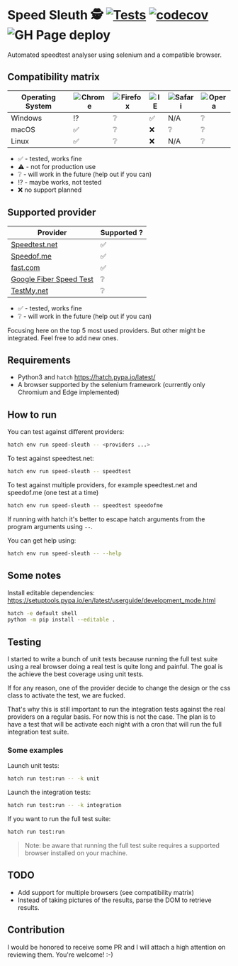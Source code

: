 # Speed Sleuth 🕵️ [![Tests](https://github.com/lion24/speed-sleuth/actions/workflows/test.yml/badge.svg?branch=main)](https://github.com/lion24/speed-sleuth) [![codecov](https://codecov.io/gh/lion24/speed-sleuth/graph/badge.svg?token=A4VHEY9KTT)](https://codecov.io/gh/lion24/speed-sleuth) ![GH Page deploy](https://github.com/lion24/speed-sleuth/actions/workflows/docs.yml/badge.svg)

Automated speedtest analyser using selenium and a compatible browser.

## Compatibility matrix

| Operating System | ![Chrome](https://raw.githubusercontent.com/alrra/browser-logos/master/src/chrome/chrome_48x48.png) | ![Firefox](https://raw.githubusercontent.com/alrra/browser-logos/master/src/firefox/firefox_48x48.png) | ![IE](https://raw.githubusercontent.com/alrra/browser-logos/master/src/edge/edge_48x48.png) | ![Safari](https://raw.githubusercontent.com/alrra/browser-logos/master/src/safari/safari_48x48.png) | ![Opera](https://raw.githubusercontent.com/alrra/browser-logos/master/src/opera/opera_48x48.png) |
| ---------------- | --------------------------------------------------------------------------------------------------- | ------------------------------------------------------------------------------------------------------ | ------------------------------------------------------------------------------------------- | --------------------------------------------------------------------------------------------------- | ------------------------------------------------------------------------------------------------ |
| Windows          | :interrobang:                                                                                       | :grey_question:                                                                                        | :white_check_mark:                                                                          | N/A                                                                                                 | :grey_question:                                                                                  |
| macOS            | :white_check_mark:                                                                                  | :grey_question:                                                                                        | :x:                                                                                         | :grey_question:                                                                                     | :grey_question:                                                                                  |
| Linux            | :white_check_mark:                                                                                  | :grey_question:                                                                                        | :x:                                                                                         | N/A                                                                                                 | :grey_question:                                                                                  |

- :white_check_mark: - tested, works fine
- :warning: - not for production use
- :grey_question: - will work in the future (help out if you can)
- :interrobang: - maybe works, not tested
- :x: no support planned

## Supported provider

| Provider                                                       | Supported ?        |
| -------------------------------------------------------------- | ------------------ |
| [Speedtest.net](https://speedtest.net)                         | :white_check_mark: |
| [Speedof.me](https://speedof.me/)                              | :white_check_mark: |
| [fast.com](https://fast.com/)                                  | :white_check_mark: |
| [Google Fiber Speed Test](https://fiber.google.com/speedtest/) | :grey_question:    |
| [TestMy.net](https://testmy.net/)                              | :grey_question:    |

- :white_check_mark: - tested, works fine
- :grey_question: - will work in the future (help out if you can)

Focusing here on the top 5 most used providers. But other might be integrated.
Feel free to add new ones.

## Requirements

- Python3 and `hatch` https://hatch.pypa.io/latest/
- A browser supported by the selenium framework (currently only Chromium and Edge implemented)

## How to run

You can test against different providers:

```sh
hatch env run speed-sleuth -- <providers ...>
```

To test against speedtest.net:

```sh
hatch env run speed-sleuth -- speedtest
```

To test against multiple providers, for example speedtest.net and speedof.me (one test at a time)

```sh
hatch env run speed-sleuth -- speedtest speedofme
```

If running with hatch it's better to escape hatch arguments from the program arguments using `--`.

You can get help using:

```sh
hatch env run speed-sleuth -- --help
```

## Some notes

Install editable dependencies: https://setuptools.pypa.io/en/latest/userguide/development_mode.html

```sh
hatch -e default shell
python -m pip install --editable .
```

## Testing

I started to write a bunch of unit tests because running the full test suite
using a real browser doing a real test is quite long and painful.
The goal is the achieve the best coverage using unit tests.

If for any reason, one of the provider decide to change the design or the css
class to activate the test, we are fucked.

That's why this is still important to run the integration tests against the real
providers on a regular basis. For now this is not the case. The plan is to have
a test that will be activate each night with a cron that will run the full integration
test suite.

### Some examples

Launch unit tests:

```sh
hatch run test:run -- -k unit
```

Launch the integration tests:

```sh
hatch run test:run -- -k integration
```

If you want to run the full test suite:

```sh
hatch run test:run
```

> Note: be aware that running the full test suite requires a supported browser installed
> on your machine.

## TODO

- Add support for multiple browsers (see compatibility matrix)
- Instead of taking pictures of the results, parse the DOM to retrieve results.

## Contribution

I would be honored to receive some PR and I will attach a high attention on reviewing them. You're welcome! :-)
